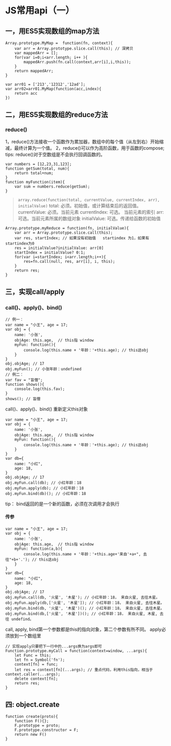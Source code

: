 # JS常用api（一）
## 一，用ES5实现数组的map方法
~~~
Array.prototype.MyMap =  function(fn, context){
    var arr = Array.prototype.slice.call(this); // 深拷贝
    var mappedArr = [];
    for(var i=0;i<arr.length; i++ ){
        mappedArr.push(fn.call(context,arr[i],i,this));
    }
    return mappedArr;
}

var arr01 = ['213','12312','12ad'];
var arr02=arr01.MyMap(function(acc,index){
    return acc
})
~~~
## 二，用ES5实现数组的reduce方法
### reduce()
1，reduce()方法接收一个函数作为累加器，数组中的每个值（从左到右）开始缩减，最终计算为一个值。
2，reduce()可以作为高阶函数，用于函数的compose;
tips: reduce()对于空数组是不会执行回调函数的。
~~~
var numbers = [12,23,31,123];
function getSum(total, num){
    return total+num;
}
function myFunction(item){
    var sum = numbers.reduce(getSum);
}
~~~
> ``array.reduce(function(total, currentValue, currentIndex, arr), initialValue)``
total: 必须。初始值，或计算结束后的返回值。
currentValue: 必须。当前元素
currentIndex: 可选。 当前元素的索引
arr: 可选。当前元素所属的数组对象
initialValue: 可选。传递给函数的初始值
~~~
Array.prototype.myReduce = function(fn, initialValue){
    var arr = Array.prototype.slice.call(this);
    var res, startIndex; // 如果没有初始值   startindex 为1，如果有  startindex为0
    res = initialValue?initialValue: arr[0]
    startIndex = initialValue? 0:1;
    for(var i=startIndex; i<arr.length;i++){
        res=fn.call(null, res, arr[i], i, this);
    }
    return res;
}
~~~
## 三，实现call/apply
### call()、apply()、bind()
~~~
// 例一：
var name = "小王", age = 17;
var obj = {
    name: '小张',
    objAge: this.age,  // this指 window
    myFun: function(){
        console.log(this.name + '年龄：'+this.age); // this这obj
    }
}
obj.objAge; // 17
obj.myFun(); // 小张年龄：undefined
// 例二： 
var fav = "盲僧";
function shows(){
    console.log(this.fav);
}
shows(); // 盲僧
~~~
call()、apply()、bind() 重新定义this对象
~~~
var name = "小王", age = 17;
var obj = {
    name: '小张',
    objAge: this.age,  // this指 window
    myFun: function(){
        console.log(this.name + '年龄：'+this.age); // this这obj
    }
}
var db={
    name: "小红",
    age: 18,
}
obj.objAge; // 17
obj.myFun.call(db); // 小红年龄：18
obj.myFun.apply(db); // 小红年龄：18
obj.myFun.bind(db)(); // 小红年龄：18
~~~
tip： bind返回的是一个新的函数，必须在次调用才会执行
#### 传参
~~~
var name = "小王", age = 17;
var obj = {
    name: '小张',
    objAge: this.age,  // this指 window
    myFun: function(a,b){
        console.log(this.name + '年龄：'+this.age+'来自'+a+", 去往"+b+'.'); // this这obj
    }
}
var db={
    name: "小红",
    age: 18,
}
obj.objAge; // 17
obj.myFun.call(db, '火星', '木星'); // 小红年龄：18， 来自火星, 去往木星。
obj.myFun.apply(db,['火星', '木星']); // 小红年龄：18， 来自火星, 去往木星。
obj.myFun.bind(db, '火星', '木星')(); // 小红年龄：18， 来自火星, 去往木星。
obj.myFun.bind(db,['火星', '木星'])(); // 小红年龄：18， 来自火星, 木星, 去往 undefind。
~~~
call, apply, bind第一个参数都是this的指向对象，第二个参数有所不同。
apply必须放到一个数组里
~~~
// 实现apply只要把下一行中的...args换为args即可
Function.prototype.myCall = function(context=window, ...args){
    let Func = this;
    let fn = Symbol('fn');
    context[fn] = func;
    let res = context[fn](...args); // 重点代码，利用this指向，相当于context.caller(...args);
    delete context[fn];
    return res;
}
~~~
##  四: object.create
~~~
function create(proto){
    function F(){};
    F.prototype = proto;
    F.prototype.constructor = F;
    return new F()
}
~~~
